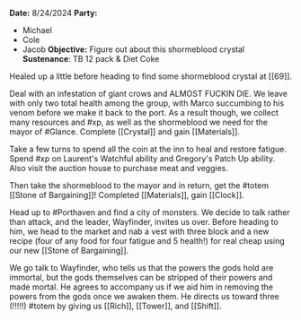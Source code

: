 **Date:** 8/24/2024
**Party:**
- Michael
- Cole
- Jacob
**Objective:** Figure out about this shormeblood crystal
**Sustenance**: TB 12 pack & Diet Coke

Healed up a little before heading to find some shormeblood crystal at [[69]].

Deal with an infestation of giant crows and ALMOST FUCKIN DIE. We leave with only two total health among the group, with Marco succumbing to his venom before we make it back to the port. As a result though, we collect many resources and #xp, as well as the shormeblood we need for the mayor of #Glance. Complete [[Crystal]] and gain [[Materials]]. 

Take a few turns to spend all the coin at the inn to heal and restore fatigue. Spend #xp on Laurent's Watchful ability and Gregory's Patch Up ability. Also visit the auction house to purchase meat and veggies. 

Then take the shormeblood to the mayor and in return, get the #totem [[Stone of Bargaining]]! Completed [[Materials]], gain [[Clock]]. 

Head up to #Porthaven and find a city of monsters. We decide to talk rather than attack, and the leader, Wayfinder, invites us over. Before heading to him, we head to the market and nab a vest with three block and a new recipe (four of any food for four fatigue and 5 health!) for real cheap using our new [[Stone of Bargaining]]. 

We go talk to Wayfinder, who tells us that the powers the gods hold are immortal, but the gods themselves can be stripped of their powers and made mortal. He agrees to accompany us if we aid him in removing the powers from the gods once we awaken them. He directs us toward three (!!!!!) #totem by giving us [[Rich]], [[Tower]], and [[Shift]]. 